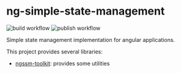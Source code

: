 # ng-simple-state-management

![build workflow](https://github.com/LionMarc/ng-simple-state-management/actions/workflows/build.yml/badge.svg)
![publish workflow](https://github.com/LionMarc/ng-simple-state-management/actions/workflows/publish.yml/badge.svg)

Simple state management implementation for angular applications.

This project provides several libraries:

- [ngssm-toolkit](/projects/ngssm-toolkit/README.md): provides some utilities
